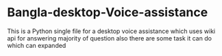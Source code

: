 # Bangla-desktop-Voice-assistance
This is a Python single file for a desktop voice assistance which uses wiki api for answering majority of question also there are some task it can do which can expanded 
